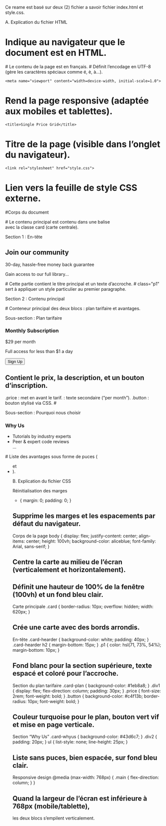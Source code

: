 Ce reame est basé sur deux (2) fichier a savoir fichier index.html et style.css.

A. Explication du fichier HTML

   <!DOCTYPE html>
# Indique au navigateur que le document est en HTML.

   <html lang="fr">
# Le contenu de la page est en français.

<head>
    <meta charset="UTF-8">
# Définit l’encodage en UTF-8 (gère les caractères spéciaux comme é, è, à...).

    <meta name="viewport" content="width=device-width, initial-scale=1.0">
# Rend la page responsive (adaptée aux mobiles et tablettes).

    <title>Single Price Grid</title>
# Titre de la page (visible dans l’onglet du navigateur).

    <link rel="stylesheet" href="style.css">
# Lien vers la feuille de style CSS externe.


#Corps du document
   <body>
     <main class="card">
# Le contenu principal est contenu dans une balise <main> avec la classe card (carte centrale).

Section 1 : En-tête
<section class="card-hearder">
    <h2>Join our community</h2>
    <p class="p1">30-day, hassle-free money back guarantee</p>
    <p>Gain access to our full library...</p>
</section>
# Cette partie contient le titre principal et un texte d’accroche.
# class="p1" sert à appliquer un style particulier au premier paragraphe.

Section 2 : Contenu principal
<section class="main">
# Conteneur principal des deux blocs : plan tarifaire et avantages.

Sous-section : Plan tarifaire
<section class="card-plan">
    <div class="div1">
        <h3>Monthly Subscription</h3>
        <p class="price">$29<span> per month</span></p>
        <p>Full access for less than $1 a day</p>
        <button class="button">Sign Up</button>
    </div>
</section>

# Contient le prix, la description, et un bouton d’inscription.
.price : met en avant le tarif.
<span> : texte secondaire (“per month”).
.button : bouton stylisé via CSS. #

Sous-section : Pourquoi nous choisir
<section class="card-whyus">
    <div class="div2">
        <h3>Why Us</h3>
        <ul>
            <li>Tutorials by industry experts</li>
            <li>Peer & expert code reviews</li>
            ...
        </ul>
    </div>
</section>
# Liste des avantages sous forme de puces (<ul> et <li>).

B. Explication du fichier CSS

Réinitialisation des marges
* {
    margin: 0;
    padding: 0;
}
# Supprime les marges et les espacements par défaut du navigateur.

Corps de la page
body {
    display: flex;
    justify-content: center;
    align-items: center;
    height: 100vh;
    background-color: aliceblue;
    font-family: Arial, sans-serif;
}
# Centre la carte au milieu de l’écran (verticalement et horizontalement).
# Définit une hauteur de 100% de la fenêtre (100vh) et un fond bleu clair.

Carte principale
.card {
    border-radius: 10px;
    overflow: hidden;
    width: 620px;
}
# Crée une carte avec des bords arrondis.

En-tête
.card-hearder {
    background-color: white;
    padding: 40px;
}
.card-hearder h2 {
    margin-bottom: 15px;
}
.p1 {
    color: hsl(71, 73%, 54%);
    margin-bottom: 10px;
}
# Fond blanc pour la section supérieure, texte espacé et coloré pour l’accroche.

Section du plan tarifaire
.card-plan {
    background-color: #1eb8a8;
}
.div1 {
    display: flex;
    flex-direction: column;
    padding: 30px;
}
.price {
    font-size: 2rem;
    font-weight: bold;
}
.button {
    background-color: #c4f13b;
    border-radius: 10px;
    font-weight: bold;
}
# Couleur turquoise pour le plan, bouton vert vif et mise en page verticale.

Section “Why Us”
.card-whyus {
    background-color: #43d6c7;
}
.div2 {
    padding: 20px;
}
ul {
    list-style: none;
    line-height: 25px;
}
# Liste sans puces, bien espacée, sur fond bleu clair.

Responsive design
@media (max-width: 768px) {
  .main {
    flex-direction: column;
  }
}
# Quand la largeur de l’écran est inférieure à 768px (mobile/tablette),
les deux blocs s’empilent verticalement.